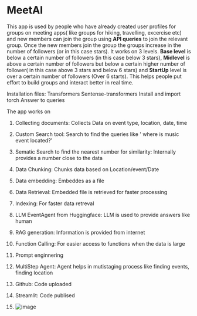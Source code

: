 # MeetAI
This app is used by people who have already created user profiles for groups on meeting apps( like groups for hiking, travelling, excercise etc) 
and new members can join the group using **API queries** to join the relevant group. Once the new members join the group 
the groups increase in the number of followers (or in this case stars). It works on 3 levels. **Base level** is below 
a certain number of followers (in this case below 3 stars), **Midlevel** is above a certain number of followers but below 
a certain higher number of follower( in this case above 3 stars and below 6 stars) and **StartUp** level is over a certain 
number of followers (Over 6 starts). This helps people put effort to build groups and interact better in real time.

Installation files: 
Transformers
Sentense-transformers
Install and import torch
Answer to queries

The app works on
1. Collecting documents: Collects Data on event type, location, date, time
2. Custom Search tool: Search to find the queries like ' where is music event located?'
3. Sematic Search to find the nearest number for similarity: Internally provides a number close to the data
4. Data Chunking: Chunks data based on Location/event/Date
5. Data embedding: Embeddes as a file 
6. Data Retrieval: Embedded file is retrieved for faster processing
7. Indexing: For faster data retreval
8. LLM EventAgent from Huggingface: LLM is used to provide answers like human
9. RAG generation: Information is provided from internet
10. Function Calling: For easier access to functions when the data is large
11. Prompt enginnering
12. MultiStep Agent: Agent helps in mutistaging process like finding events, finding location
13. Github: Code uploaded
14. Streamlit: Code publised 

15. ![image](https://github.com/user-attachments/assets/6ae311aa-2211-4ea1-996f-49e08145f74d)





